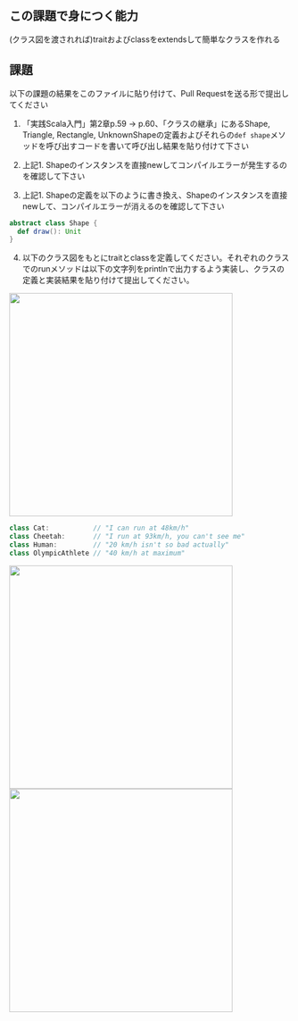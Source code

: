 ## この課題で身につく能力

(クラス図を渡されれば)traitおよびclassをextendsして簡単なクラスを作れる

## 課題

以下の課題の結果をこのファイルに貼り付けて、Pull Requestを送る形で提出してください

1. 「実践Scala入門」第2章p.59 -> p.60、「クラスの継承」にあるShape, Triangle, Rectangle, UnknownShapeの定義およびそれらの`def shape`メソッドを呼び出すコードを書いて呼び出し結果を貼り付けて下さい

2. 上記1. Shapeのインスタンスを直接newしてコンパイルエラーが発生するのを確認して下さい

3. 上記1. Shapeの定義を以下のように書き換え、Shapeのインスタンスを直接newして、コンパイルエラーが消えるのを確認して下さい

```scala
abstract class Shape {
  def draw(): Unit
}
```

4. 以下のクラス図をもとにtraitとclassを定義してください。それぞれのクラスでのrunメソッドは以下の文字列をprintlnで出力するよう実装し、クラスの定義と実装結果を貼り付けて提出してください。

<img width=400 src="https://user-images.githubusercontent.com/7414320/76874598-bf3af180-68b2-11ea-8659-b076dd4f29d0.jpg" />

```scala
class Cat:           // "I can run at 48km/h" 
class Cheetah:       // "I run at 93km/h, you can't see me" 
class Human:         // "20 km/h isn't so bad actually" 
class OlympicAthlete // "40 km/h at maximum" 
```
<img width=400 src="https://user-images.githubusercontent.com/11292872/78467335-9b96f880-7746-11ea-807d-b5486697d3da.png" />

<img width=400 src="https://user-images.githubusercontent.com/11292872/78467364-f3356400-7746-11ea-8847-2d5b4f976e4a.png" />
